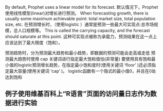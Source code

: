 By default, Prophet uses a linear model for its forecast.
默认情况下，Prophet使用线性模型(linear)对增长进行预测。
When forecasting growth, there is usually some maximum achievable point: total market size, total population size, etc.
在预测增长时，（使用logistic ）通常是预测一些最大可实现点:总市场规模，总人口规模等。
This is called the carrying capacity, and the forecast should saturate at this point.
这种可实现点被称为承载力，预测结果在这一点上应该达到了最大限度（饱和）。

预测趋势时，分为预测最大趋势和最小趋势，即数据的预测可能会走高或走低
预测最大趋势时使用 cap 关键词进行指定最大饱和值怕(非常量)
要使用具有饱和最小值的logistic预测增长趋势，在指定最小饱和度时(使用关键词 ‘floor’ )还必须指定最大容量(使用关键词 ‘cap’ )。
logistic函数有一个隐式的最小值0，并且在0处达到饱和




## 例子使用维基百科上“R语言”页面的访问量日志作为数据进行实验
